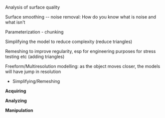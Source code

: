 Analysis of surface quality

Surface smoothing -- noise removal: How do you know what is noise and what isn't

Parameterization - chunking

Simplifying the model to reduce complexity (reduce triangles)

Remeshing to improve regularity, esp for engineering purposes for stress testing etc (adding triangles)

Freeform/Multiresolution modelling: as the object moves closer, the models will have jump in resolution

- Simplifying/Remeshing

**Acquiring**

**Analyzing**

**Manipulation**